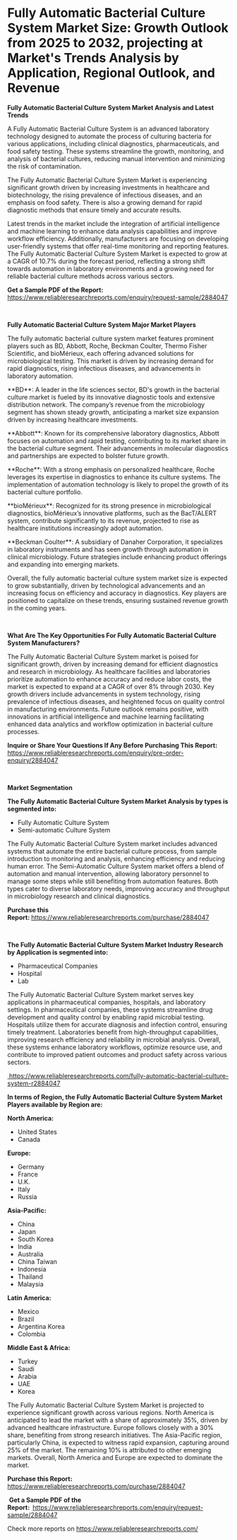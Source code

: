 <p><h1>Fully Automatic Bacterial Culture System Market Size: Growth Outlook from 2025 to 2032, projecting at Market's Trends Analysis by Application, Regional Outlook, and Revenue</h1></p><p><strong>Fully Automatic Bacterial Culture System Market Analysis and Latest Trends</strong></p>
<p><p>A Fully Automatic Bacterial Culture System is an advanced laboratory technology designed to automate the process of culturing bacteria for various applications, including clinical diagnostics, pharmaceuticals, and food safety testing. These systems streamline the growth, monitoring, and analysis of bacterial cultures, reducing manual intervention and minimizing the risk of contamination. </p><p>The Fully Automatic Bacterial Culture System Market is experiencing significant growth driven by increasing investments in healthcare and biotechnology, the rising prevalence of infectious diseases, and an emphasis on food safety. There is also a growing demand for rapid diagnostic methods that ensure timely and accurate results. </p><p>Latest trends in the market include the integration of artificial intelligence and machine learning to enhance data analysis capabilities and improve workflow efficiency. Additionally, manufacturers are focusing on developing user-friendly systems that offer real-time monitoring and reporting features. The Fully Automatic Bacterial Culture System Market is expected to grow at a CAGR of 10.7% during the forecast period, reflecting a strong shift towards automation in laboratory environments and a growing need for reliable bacterial culture methods across various sectors.</p></p>
<p><strong>Get a Sample PDF of the Report:&nbsp;</strong> <a href="https://www.reliableresearchreports.com/enquiry/request-sample/2884047?utm_campaign=3090&utm_medium=2&utm_source=Github&utm_content=ia&utm_term=13032025&utm_id=fully-automatic-bacterial-culture-system">https://www.reliableresearchreports.com/enquiry/request-sample/2884047</a></p>
<p>&nbsp;</p>
<p><strong>Fully Automatic Bacterial Culture System Major Market Players</strong></p>
<p><p>The fully automatic bacterial culture system market features prominent players such as BD, Abbott, Roche, Beckman Coulter, Thermo Fisher Scientific, and bioMérieux, each offering advanced solutions for microbiological testing. This market is driven by increasing demand for rapid diagnostics, rising infectious diseases, and advancements in laboratory automation.</p><p>**BD**: A leader in the life sciences sector, BD's growth in the bacterial culture market is fueled by its innovative diagnostic tools and extensive distribution network. The company’s revenue from the microbiology segment has shown steady growth, anticipating a market size expansion driven by increasing healthcare investments.</p><p>**Abbott**: Known for its comprehensive laboratory diagnostics, Abbott focuses on automation and rapid testing, contributing to its market share in the bacterial culture segment. Their advancements in molecular diagnostics and partnerships are expected to bolster future growth.</p><p>**Roche**: With a strong emphasis on personalized healthcare, Roche leverages its expertise in diagnostics to enhance its culture systems. The implementation of automation technology is likely to propel the growth of its bacterial culture portfolio.</p><p>**bioMérieux**: Recognized for its strong presence in microbiological diagnostics, bioMérieux’s innovative platforms, such as the BacT/ALERT system, contribute significantly to its revenue, projected to rise as healthcare institutions increasingly adopt automation.</p><p>**Beckman Coulter**: A subsidiary of Danaher Corporation, it specializes in laboratory instruments and has seen growth through automation in clinical microbiology. Future strategies include enhancing product offerings and expanding into emerging markets.</p><p>Overall, the fully automatic bacterial culture system market size is expected to grow substantially, driven by technological advancements and an increasing focus on efficiency and accuracy in diagnostics. Key players are positioned to capitalize on these trends, ensuring sustained revenue growth in the coming years.</p></p>
<p>&nbsp;</p>
<p><strong>What Are The Key Opportunities For Fully Automatic Bacterial Culture System Manufacturers?</strong></p>
<p><p>The Fully Automatic Bacterial Culture System market is poised for significant growth, driven by increasing demand for efficient diagnostics and research in microbiology. As healthcare facilities and laboratories prioritize automation to enhance accuracy and reduce labor costs, the market is expected to expand at a CAGR of over 8% through 2030. Key growth drivers include advancements in system technology, rising prevalence of infectious diseases, and heightened focus on quality control in manufacturing environments. Future outlook remains positive, with innovations in artificial intelligence and machine learning facilitating enhanced data analytics and workflow optimization in bacterial culture processes.</p></p>
<p><strong>Inquire or Share Your Questions If Any Before Purchasing This Report:</strong> <a href="https://www.reliableresearchreports.com/enquiry/pre-order-enquiry/2884047?utm_campaign=3090&utm_medium=2&utm_source=Github&utm_content=ia&utm_term=13032025&utm_id=fully-automatic-bacterial-culture-system">https://www.reliableresearchreports.com/enquiry/pre-order-enquiry/2884047</a></p>
<p>&nbsp;</p>
<p><strong>Market Segmentation</strong></p>
<p><strong>The Fully Automatic Bacterial Culture System Market Analysis by types is segmented into:</strong></p>
<p><ul><li>Fully Automatic Culture System</li><li>Semi-automatic Culture System</li></ul></p>
<p><p>The Fully Automatic Bacterial Culture System market includes advanced systems that automate the entire bacterial culture process, from sample introduction to monitoring and analysis, enhancing efficiency and reducing human error. The Semi-Automatic Culture System market offers a blend of automation and manual intervention, allowing laboratory personnel to manage some steps while still benefiting from automation features. Both types cater to diverse laboratory needs, improving accuracy and throughput in microbiology research and clinical diagnostics.</p></p>
<p><strong>Purchase this Report:&nbsp;</strong><a href="https://www.reliableresearchreports.com/purchase/2884047?utm_campaign=3090&utm_medium=2&utm_source=Github&utm_content=ia&utm_term=13032025&utm_id=fully-automatic-bacterial-culture-system">https://www.reliableresearchreports.com/purchase/2884047</a></p>
<p>&nbsp;</p>
<p><strong>The Fully Automatic Bacterial Culture System Market Industry Research by Application is segmented into:</strong></p>
<p><ul><li>Pharmaceutical Companies</li><li>Hospital</li><li>Lab</li></ul></p>
<p><p>The Fully Automatic Bacterial Culture System market serves key applications in pharmaceutical companies, hospitals, and laboratory settings. In pharmaceutical companies, these systems streamline drug development and quality control by enabling rapid microbial testing. Hospitals utilize them for accurate diagnosis and infection control, ensuring timely treatment. Laboratories benefit from high-throughput capabilities, improving research efficiency and reliability in microbial analysis. Overall, these systems enhance laboratory workflows, optimize resource use, and contribute to improved patient outcomes and product safety across various sectors.</p></p>
<p><a href="https://www.reliableresearchreports.com/fully-automatic-bacterial-culture-system-r2884047?utm_campaign=3090&utm_medium=2&utm_source=Github&utm_content=ia&utm_term=13032025&utm_id=fully-automatic-bacterial-culture-system">&nbsp;https://www.reliableresearchreports.com/fully-automatic-bacterial-culture-system-r2884047</a></p>
<p><strong>In terms of Region, the Fully Automatic Bacterial Culture System Market Players available by Region are:</strong></p>
<p>
    <p> <strong> North America: </strong>
        <ul>
            <li>United States</li>
            <li>Canada</li>
        </ul>
        </p> 
    <p> <strong> Europe: </strong>
        <ul>
            <li>Germany</li>
            <li>France</li>
            <li>U.K.</li>
            <li>Italy</li>
            <li>Russia</li>
        </ul>
        </p> 
    <p> <strong> Asia-Pacific: </strong>
        <ul>
            <li>China</li>
            <li>Japan</li>
            <li>South Korea</li>
            <li>India</li>
            <li>Australia</li>
            <li>China Taiwan</li>
            <li>Indonesia</li>
            <li>Thailand</li>
            <li>Malaysia</li>
        </ul>
        </p> 
    <p> <strong> Latin America: </strong>
        <ul>
            <li>Mexico</li>
            <li>Brazil</li>
            <li>Argentina Korea</li>
            <li>Colombia</li>
        </ul>
        </p> 
    <p> <strong> Middle East & Africa: </strong>
        <ul>
            <li>Turkey</li>
            <li>Saudi</li>
            <li>Arabia</li>
            <li>UAE</li>
            <li>Korea</li>
        </ul>
    </p>
    </p>
<p><p>The Fully Automatic Bacterial Culture System Market is projected to experience significant growth across various regions. North America is anticipated to lead the market with a share of approximately 35%, driven by advanced healthcare infrastructure. Europe follows closely with a 30% share, benefiting from strong research initiatives. The Asia-Pacific region, particularly China, is expected to witness rapid expansion, capturing around 25% of the market. The remaining 10% is attributed to other emerging markets. Overall, North America and Europe are expected to dominate the market.</p></p>
<p><strong>Purchase this Report: </strong><a href="https://www.reliableresearchreports.com/purchase/2884047?utm_campaign=3090&utm_medium=2&utm_source=Github&utm_content=ia&utm_term=13032025&utm_id=fully-automatic-bacterial-culture-system">https://www.reliableresearchreports.com/purchase/2884047</a></p>
<p>&nbsp;<strong>Get a Sample PDF of the Report:&nbsp;&nbsp;</strong><a href="https://www.reliableresearchreports.com/enquiry/request-sample/2884047?utm_campaign=3090&utm_medium=2&utm_source=Github&utm_content=ia&utm_term=13032025&utm_id=fully-automatic-bacterial-culture-system">https://www.reliableresearchreports.com/enquiry/request-sample/2884047</a></p>
<p><strong></strong></p>
<p>Check more reports on <a href="https://www.reliableresearchreports.com/?utm_campaign=3090&utm_medium=2&utm_source=Github&utm_content=ia&utm_term=13032025&utm_id=fully-automatic-bacterial-culture-system">https://www.reliableresearchreports.com/</a></p>